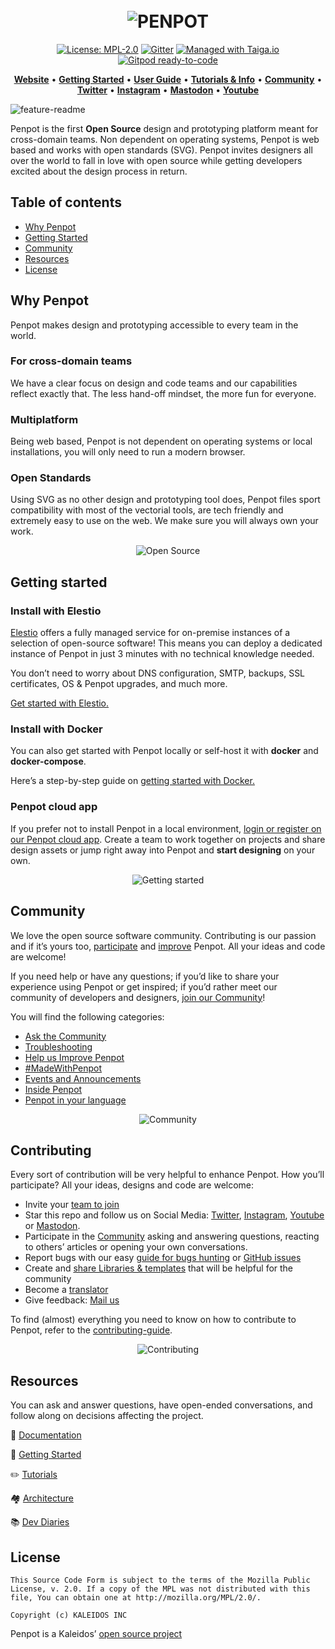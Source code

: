
[uri_license]: https://www.mozilla.org/en-US/MPL/2.0
[uri_license_image]: https://img.shields.io/badge/MPL-2.0-blue.svg

<h1 align="center">
  <br>
  <img src="https://penpot.app/images/readme/readme-logo.jpg" alt="PENPOT">
</h1>

<p align="center"><a href="https://www.mozilla.org/en-US/MPL/2.0" rel="nofollow"><img src="https://camo.githubusercontent.com/3fcf3d6b678ea15fde3cf7d6af0e242160366282d62a7c182d83a50bfee3f45e/68747470733a2f2f696d672e736869656c64732e696f2f62616467652f4d504c2d322e302d626c75652e737667" alt="License: MPL-2.0" data-canonical-src="https://img.shields.io/badge/MPL-2.0-blue.svg" style="max-width:100%;"></a>
<a href="https://gitter.im/penpot/community" rel="nofollow"><img src="https://camo.githubusercontent.com/5b0aecb33434f82a7b158eab7247544235ada0cf7eeb9ce8e52562dd67f614b7/68747470733a2f2f6261646765732e6769747465722e696d2f736572656e6f2d78797a2f636f6d6d756e6974792e737667" alt="Gitter" data-canonical-src="https://badges.gitter.im/sereno-xyz/community.svg" style="max-width:100%;"></a>
<a href="https://tree.taiga.io/project/penpot/" title="Managed with Taiga.io" rel="nofollow"><img src="https://camo.githubusercontent.com/4a1d1112f0272e3393b1e8da312ff4435418e9e2eb4c0964881e3680f90a653c/68747470733a2f2f696d672e736869656c64732e696f2f62616467652f6d616e61676564253230776974682d54414947412e696f2d3730396631342e737667" alt="Managed with Taiga.io" data-canonical-src="https://img.shields.io/badge/managed%20with-TAIGA.io-709f14.svg" style="max-width:100%;"></a>
<a href="https://gitpod.io/#https://github.com/penpot/penpot" rel="nofollow"><img src="https://camo.githubusercontent.com/daadb4894128d1e19b72d80236f5959f1f2b47f9fe081373f3246131f0189f6c/68747470733a2f2f696d672e736869656c64732e696f2f62616467652f476974706f642d72656164792d2d746f2d2d636f64652d626c75653f6c6f676f3d676974706f64" alt="Gitpod ready-to-code" data-canonical-src="https://img.shields.io/badge/Gitpod-ready--to--code-blue?logo=gitpod" style="max-width:100%;"></a></p>

<p align="center">
    <a href="https://penpot.app/"><b>Website</b></a> •
    <a href="https://help.penpot.app/technical-guide/getting-started/"><b>Getting Started</b></a> •
    <a href="https://help.penpot.app/user-guide/"><b>User Guide</b></a> •
    <a href="https://help.penpot.app/user-guide/introduction/info/"><b>Tutorials & Info</b></a> •
    <a href="https://community.penpot.app/"><b>Community</b></a> •
    <a href="https://twitter.com/penpotapp"><b>Twitter</b></a> •
    <a href="https://instagram.com/penpot.app"><b>Instagram</b></a> •
    <a href="https://fosstodon.org/@penpot/"><b>Mastodon</b></a> •
    <a href="https://www.youtube.com/channel/UCAqS8G72uv9P5HG1IfgnQ9g"><b>Youtube</b></a>
</p>

![feature-readme](https://user-images.githubusercontent.com/1045247/189871786-0b44f7cf-3a0a-4445-a87b-9919ec398bf7.gif)

Penpot is the first **Open Source** design and prototyping platform meant for cross-domain teams. Non dependent on operating systems, Penpot is web based and works with open standards (SVG). Penpot invites designers all over the world to fall in love with open source while getting developers excited about the design process in return.

## Table of contents ##

- [Why Penpot](#why-penpot)
- [Getting Started](#getting-started)
- [Community](#community)
- [Resources](#resources)
- [License](#license)

## Why Penpot ##

Penpot makes design and prototyping accessible to every team in the world.

### For cross-domain teams ###
We have a clear focus on design and code teams and our capabilities reflect exactly that. The less hand-off mindset, the more fun for everyone.

### Multiplatform ###
Being web based, Penpot is not dependent on operating systems or local installations, you will only need to run a modern browser.

### Open Standards ###
Using SVG as no other design and prototyping tool does, Penpot files sport compatibility with most of the vectorial tools, are tech friendly and extremely easy to use on the web. We make sure you will always own your work.

<p align="center">
  <img src="https://penpot.app/images/readme/open-source.png" alt="Open Source">
</p>


## Getting started ##

### Install with Elestio ###
[Elestio](https://elest.io/) offers a fully managed service for on-premise instances of a selection of open-source software! This means you can deploy a dedicated instance of Penpot in just 3 minutes with no technical knowledge needed.

You don’t need to worry about DNS configuration, SMTP, backups, SSL certificates, OS & Penpot upgrades, and much more.

[Get started with Elestio.](https://help.penpot.app/technical-guide/getting-started/#install-with-elestio)

### Install with Docker ###

You can also get started with Penpot locally or self-host it with **docker** and **docker-compose**.

Here’s a step-by-step guide on [getting started with Docker.](https://help.penpot.app/technical-guide/getting-started/#install-with-docker)

### Penpot cloud app ###

If you prefer not to install Penpot in a local environment, [login or register on our Penpot cloud app](https://design.penpot.app). Create a team to work together on projects and share design assets or jump right away into Penpot and **start designing** on your own.

<p align="center">
  <img src="https://help.penpot.app/img/home-techguide.png" alt="Getting started">
</p>

## Community ##

We love the open source software community. Contributing is our passion and if it’s yours too, [participate](https://community.penpot.app/) and [improve](https://community.penpot.app/c/help-us-improve-penpot/7) Penpot. All your ideas and code are welcome!

If you need help or have any questions; if you’d like to share your experience using Penpot or get inspired; if you’d rather meet our community of developers and designers, [join our Community](https://community.penpot.app/)!

You will find the following categories:
- [Ask the Community](https://community.penpot.app/c/ask-for-help-using-penpot/6)
- [Troubleshooting](https://community.penpot.app/c/technical/8)
- [Help us Improve Penpot](https://community.penpot.app/c/help-us-improve-penpot/7)
- [#MadeWithPenpot](https://community.penpot.app/c/madewithpenpot/9)
- [Events and Announcements](https://community.penpot.app/c/announcements/5)
- [Inside Penpot](https://community.penpot.app/c/inside-penpot/21)
- [Penpot in your language](https://community.penpot.app/c/penpot-in-your-language/12)

<p align="center">
  <img src="https://penpot.app/images/readme/cross-teams.webp" alt="Community">
</p>

## Contributing ##

Every sort of contribution will be very helpful to enhance Penpot. How you’ll participate? All your ideas, designs and code are welcome:

- Invite your [team to join](https://design.penpot.app/#/auth/register)
- Star this repo and follow us on Social Media:  [Twitter](https://twitter.com/penpotapp), [Instagram](https://instagram.com/penpot.app), [Youtube](https://www.youtube.com/c/Penpot) or [Mastodon](https://fosstodon.org/@penpot/).
- Participate in the [Community](https://community.penpot.app/) asking and answering questions, reacting to others’ articles or opening your own conversations.
- Report bugs with our easy [guide for bugs hunting](https://help.penpot.app/contributing-guide/reporting-bugs/) or [GitHub issues](https://github.com/penpot/penpot/issues)
- Create and [share Libraries & templates](https://penpot.app/libraries-templates.html) that will be helpful for the community
- Become a [translator](https://help.penpot.app/contributing-guide/translations)
- Give feedback: [Mail us](mailto:support@penpot.app)

To find (almost) everything you need to know on how to contribute to Penpot, refer to the [contributing-guide](https://help.penpot.app/contributing-guide/).

<p align="center">
  <img src="https://penpot.app/images/readme/git-community.png" alt="Contributing">
</p>

## Resources ##

You can ask and answer questions, have open-ended conversations, and follow along on decisions affecting the project.

💾 [Documentation](https://help.penpot.app/technical-guide/)

🚀 [Getting Started](https://help.penpot.app/technical-guide/getting-started/)

✏️ [Tutorials](https://www.youtube.com/playlist?list=PLgcCPfOv5v54WpXhHmNO7T-YC7AE-SRsr)

🏘️ [Architecture](https://help.penpot.app/technical-guide/architecture/)

📚 [Dev Diaries](https://penpot.app/dev-diaries.html)


## License ##

```
This Source Code Form is subject to the terms of the Mozilla Public
License, v. 2.0. If a copy of the MPL was not distributed with this
file, You can obtain one at http://mozilla.org/MPL/2.0/.

Copyright (c) KALEIDOS INC
```
Penpot is a Kaleidos’ [open source project](https://kaleidos.net/products)
